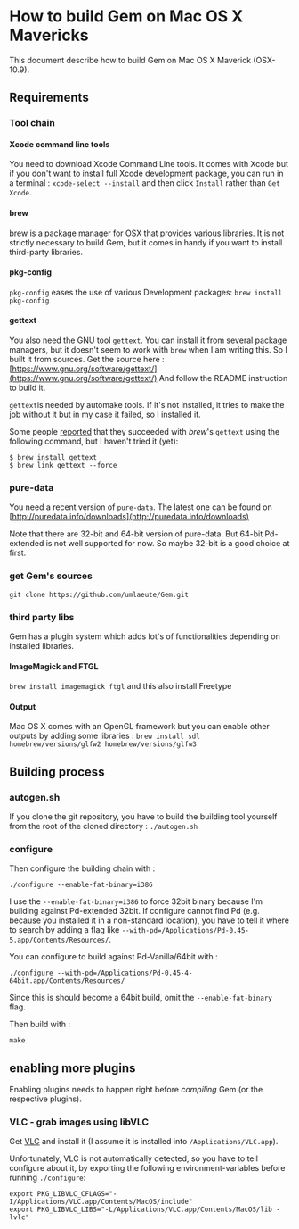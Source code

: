 How to build Gem on Mac OS X Mavericks 
======================================

This document describe how to build Gem on Mac OS X Maverick (OSX-10.9).

Requirements
------------

### Tool chain

#### Xcode command line tools

You need to download Xcode Command Line tools. It comes with Xcode but if you don't want to install full Xcode development package, you can run in a terminal : `xcode-select --install` and then click `Install` rather than `Get Xcode`.

#### brew

[brew](http://brew.sh) is a package manager for OSX that provides various libraries.
It is not strictly necessary to build Gem, but it comes in handy if you want to install third-party libraries.

#### pkg-config

`pkg-config` eases the use of various Development packages:
`brew install pkg-config`

#### gettext

You also need the GNU tool `gettext`.
You can install it from several package managers, but it doesn't seem to work with `brew` when I am writing this.
So I built it from sources.
Get the source here : [https://www.gnu.org/software/gettext/](https://www.gnu.org/software/gettext/)
And follow the README instruction to build it.

`gettext`is needed by automake tools. If it's not installed, it tries to make the job without it but in my case it failed, so I installed it.

Some people [reported](http://lists.puredata.info/pipermail/gem-dev/2014-08/006904.html) that they succeeded with *brew*'s `gettext` using the following command, but I haven't tried it (yet):

~~~~
$ brew install gettext
$ brew link gettext --force
~~~~


### pure-data

You need a recent version of `pure-data`.
The latest one can be found on [http://puredata.info/downloads](http://puredata.info/downloads)

Note that there are 32-bit and 64-bit version of pure-data.
But 64-bit Pd-extended is not well supported for now.
So maybe 32-bit is a good choice at first.

### get Gem's sources

~~~~
git clone https://github.com/umlaeute/Gem.git
~~~~

### third party libs
Gem has a plugin system which adds lot's of functionalities depending on installed libraries.
#### ImageMagick and FTGL
`brew install imagemagick ftgl` and this also install Freetype

#### Output
Mac OS X comes with an OpenGL framework but you can enable other outputs by adding some libraries :
`brew install sdl homebrew/versions/glfw2 homebrew/versions/glfw3`

Building process
----------------

### autogen.sh
If you clone the git repository, you have to build the building tool yourself from the root of the cloned directory :
`./autogen.sh`

### configure
Then configure the building chain with :

~~~~
./configure --enable-fat-binary=i386
~~~~

I use the `--enable-fat-binary=i386` to force 32bit binary because I'm building against Pd-extended 32bit.
If configure cannot find Pd (e.g. because you installed it in a non-standard location),
you have to tell it where to search by adding a flag like `--with-pd=/Applications/Pd-0.45-5.app/Contents/Resources/`.

You can configure to build against Pd-Vanilla/64bit with :

~~~~
./configure --with-pd=/Applications/Pd-0.45-4-64bit.app/Contents/Resources/
~~~~

Since this is should become a 64bit build, omit the `--enable-fat-binary` flag.

Then build with :

~~~~
make
~~~~



## enabling more plugins

Enabling plugins needs to happen right before *compiling* Gem (or the respective plugins).

### VLC - grab images using libVLC

Get [VLC](http://videolan.org) and install it (I assume it is installed into `/Applications/VLC.app`).

Unfortunately, VLC is not automatically detected, so you have to tell configure about it, by exporting the following environment-variables before running `./configure`:

~~~
export PKG_LIBVLC_CFLAGS="-I/Applications/VLC.app/Contents/MacOS/include"
export PKG_LIBVLC_LIBS="-L/Applications/VLC.app/Contents/MacOS/lib -lvlc"
~~~
